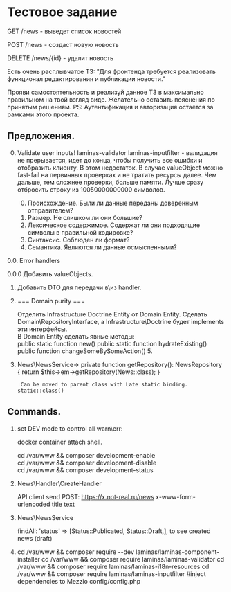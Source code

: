 
# Тестовое задание



GET /news - выведет список новостей

POST /news - создаст новую новость

DELETE /news/{id} - удалит новость  


Есть очень расплывчатое ТЗ:
"Для фронтенда требуется реализовать функционал редактирования и публикации новости."

Прояви самостоятельность и реализуй данное ТЗ в максимально правильном на твой взгляд виде. Желательно оставить пояснения по принятым решениям. 
PS:
Аутентификация и авторизация остаётся за рамками этого проекта.

## Предложения. 

0. Validate user inputs!
    laminas-validator laminas-inputfilter - валидация не прерывается, идет до конца, чтобы получить все ошибки и отобразить клиенту. В этом недостаток.
    В случае valueObject можно fast-fail на первичных проверках и не тратить ресурсы далее. Чем дальше, тем сложнее проверки, больше памяти. Лучше сразу отбросить строку из 10050000000000 символов.

    0. Происхождение. Были ли данные переданы доверенным отправителем?
    1. Размер. Не слишком ли они большие?
    2. Лексическое содержимое. Содержат ли они подходящие символы в правильной кодировке?
    3. Синтаксис. Соблюден ли формат?
    4. Семантика. Являются ли данные осмысленными? 



0.0. Error handlers

0.0.0 Добавить valueObjects. 

1. Добавить DTO для передачи в\из handler. 

2.  === Domain purity ===

    Отделить Infrastructure Doctrine Entity от Domain Entity. 
    Сделать Domain\RepositoryInterface, а Infrastructure\Doctrine будет implements эти интерфейсы.  
    В Domain Entity сделать явные методы:  
        public static function new()
        public static function hydrateExisting()
        public function changeSomeBySomeAction()
        5.  

3. News\NewsService-> private function getRepository(): NewsRepository 
        {
            return $this->em->getRepository(News::class);
        }

        Can be moved to parent class with Late static binding. static::class() 

## Commands. 
1. set DEV mode to control all warn\err:

    docker container attach shell. 

    cd /var/www && composer development-enable  
    cd /var/www && composer development-disable  
    cd /var/www && composer development-status 

2. News\Handler\CreateHandler   
 
    API client send POST: https://x.not-real.ru/news
    x-www-form-urlencoded
    title
    text

3. News\NewsService

    findAll: 'status' => [Status::Publicated, Status::Draft,],   to see created news (draft)

4. cd /var/www && composer require --dev laminas/laminas-component-installer
   cd /var/www && composer require laminas/laminas-validator
   cd /var/www && composer require laminas/laminas-i18n-resources
   cd /var/www && composer require laminas/laminas-inputfilter 
   #inject dependencies to Mezzio config/config.php 


